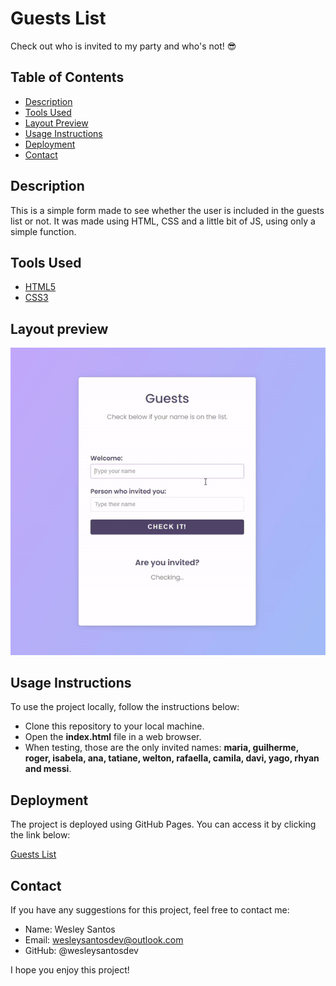 # Guests List

Check out who is invited to my party and who's not! 😎

## Table of Contents
- <a href="#description">Description</a>
- <a href="#tools-used">Tools Used</a>
- <a href="#layout-preview">Layout Preview</a>
- <a href="#usage-instructions">Usage Instructions</a>
- <a href="#deployment">Deployment</a>
- <a href="#contact">Contact</a>

## Description

This is a simple form made to see whether the user is included in the guests list or not. It was made using HTML, CSS and a little bit of JS, using only a simple function. 

## Tools Used 

- <a href="https://developer.mozilla.org/pt-BR/docs/Web/HTML" target="_blank">HTML5</a>
- <a href="https://developer.mozilla.org/pt-BR/docs/Web/CSS" target="_blank">CSS3</a>

## Layout preview

![Guests List Preview](preview/guests-list-preview.gif)

## Usage Instructions
To use the project locally, follow the instructions below:

- Clone this repository to your local machine.
- Open the **index.html** file in a web browser.
- When testing, those are the only invited names: **maria, guilherme, roger, isabela, ana, tatiane, welton, rafaella, camila, davi, yago, rhyan and messi**.

## Deployment
The project is deployed using GitHub Pages. You can access it by clicking the link below:

<a href="https://wesleysantosdev.github.io/guests-list/" target="_blank">Guests List</a>

## Contact
If you have any suggestions for this project, feel free to contact me:

- Name: Wesley Santos
- Email: wesleysantosdev@outlook.com
- GitHub: @wesleysantosdev

I hope you enjoy this project!
